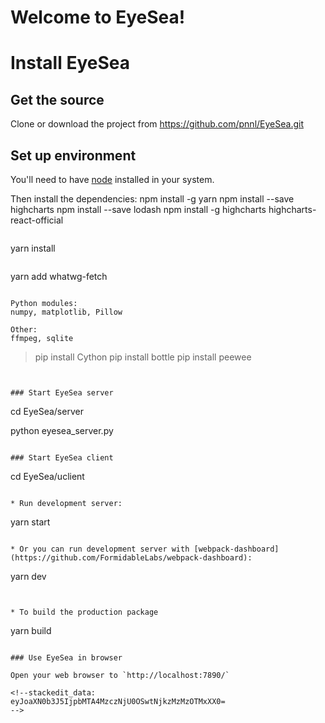 # Welcome to EyeSea!
# Install EyeSea

## Get the source
Clone  or download the project from 
https://github.com/pnnl/EyeSea.git


## Set up environment

You'll need to have  [node](https://nodejs.org/en/) installed in your system.

Then install the dependencies:
npm install -g yarn
npm install --save highcharts
npm install --save lodash
npm install -g highcharts highcharts-react-official
```

```
yarn install
```

```
yarn add whatwg-fetch
```

Python modules:
numpy, matplotlib, Pillow

Other:
ffmpeg, sqlite

```
> pip install Cython
> pip install bottle
> pip install peewee
```


### Start EyeSea server

```
cd EyeSea/server

python eyesea_server.py 
```

### Start EyeSea client

```
cd EyeSea/uclient
```

* Run development server:

```
yarn start
```

* Or you can run development server with [webpack-dashboard](https://github.com/FormidableLabs/webpack-dashboard):

```
yarn dev
```


* To build the production package

```
yarn build
```

### Use EyeSea in browser

Open your web browser to `http://localhost:7890/`

<!--stackedit_data:
eyJoaXN0b3J5IjpbMTA4MzczNjU0OSwtNjkzMzMzOTMxXX0=
-->